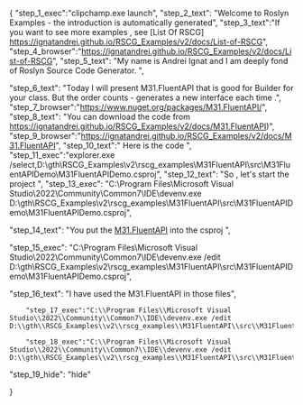 {
    "step_1_exec":"clipchamp.exe launch",
    "step_2_text": "Welcome to Roslyn Examples - the introduction is automatically generated",
    "step_3_text":"If you want to see more examples , see  [List Of RSCG] https://ignatandrei.github.io/RSCG_Examples/v2/docs/List-of-RSCG",
    "step_4_browser":"https://ignatandrei.github.io/RSCG_Examples/v2/docs/List-of-RSCG",
    "step_5_text": "My name is Andrei Ignat and I am deeply fond of Roslyn Source Code Generator. ",

"step_6_text": "Today I will present M31.FluentAPI  that is good for Builder for your class. But the order counts - generates a new interface each time .",
"step_7_browser":"https://www.nuget.org/packages/M31.FluentAPI/",
"step_8_text": "You can download the code from https://ignatandrei.github.io/RSCG_Examples/v2/docs/M31.FluentAPI)",
"step_9_browser":"https://ignatandrei.github.io/RSCG_Examples/v2/docs/M31.FluentAPI",
"step_10_text":" Here is the code ",
"step_11_exec":"explorer.exe /select,D:\\gth\\RSCG_Examples\\v2\\rscg_examples\\M31FluentAPI\\src\\M31FluentAPIDemo\\M31FluentAPIDemo.csproj",
"step_12_text": "So , let's start the project ",
"step_13_exec": "C:\\Program Files\\Microsoft Visual Studio\\2022\\Community\\Common7\\IDE\\devenv.exe D:\\gth\\RSCG_Examples\\v2\\rscg_examples\\M31FluentAPI\\src\\M31FluentAPIDemo\\M31FluentAPIDemo.csproj",

"step_14_text": "You put the  [M31.FluentAPI](https://www.nuget.org/packages/M31.FluentAPI/) into the csproj ",

"step_15_exec": "C:\\Program Files\\Microsoft Visual Studio\\2022\\Community\\Common7\\IDE\\devenv.exe /edit D:\\gth\\RSCG_Examples\\v2\\rscg_examples\\M31FluentAPI\\src\\M31FluentAPIDemo\\M31FluentAPIDemo.csproj",

"step_16_text": "I have used the M31.FluentAPI in those files",


        "step_17_exec":"C:\\Program Files\\Microsoft Visual Studio\\2022\\Community\\Common7\\IDE\\devenv.exe /edit D:\\gth\\RSCG_Examples\\v2\\rscg_examples\\M31FluentAPI\\src\\M31FluentAPIDemo\\Person.cs",
    
        "step_18_exec":"C:\\Program Files\\Microsoft Visual Studio\\2022\\Community\\Common7\\IDE\\devenv.exe /edit D:\\gth\\RSCG_Examples\\v2\\rscg_examples\\M31FluentAPI\\src\\M31FluentAPIDemo\\Program.cs",
    
"step_19_hide": "hide"


}